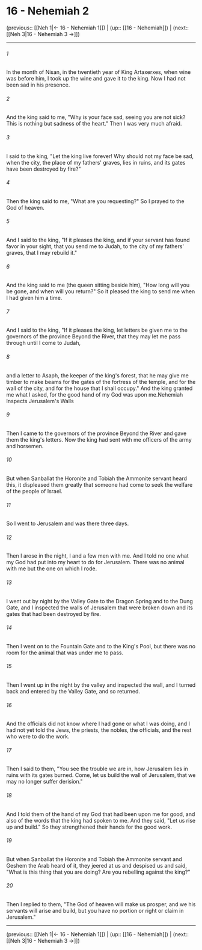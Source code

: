 # 16 - Nehemiah 2

(previous:: [[Neh 1|← 16 - Nehemiah 1]]) | (up:: [[16 - Nehemiah]]) | (next:: [[Neh 3|16 - Nehemiah 3 →]])

***


###### 1 
In the month of Nisan, in the twentieth year of King Artaxerxes, when wine was before him, I took up the wine and gave it to the king. Now I had not been sad in his presence. 

###### 2 
And the king said to me, "Why is your face sad, seeing you are not sick? This is nothing but sadness of the heart." Then I was very much afraid. 

###### 3 
I said to the king, "Let the king live forever! Why should not my face be sad, when the city, the place of my fathers' graves, lies in ruins, and its gates have been destroyed by fire?" 

###### 4 
Then the king said to me, "What are you requesting?" So I prayed to the God of heaven. 

###### 5 
And I said to the king, "If it pleases the king, and if your servant has found favor in your sight, that you send me to Judah, to the city of my fathers' graves, that I may rebuild it." 

###### 6 
And the king said to me (the queen sitting beside him), "How long will you be gone, and when will you return?" So it pleased the king to send me when I had given him a time. 

###### 7 
And I said to the king, "If it pleases the king, let letters be given me to the governors of the province Beyond the River, that they may let me pass through until I come to Judah, 

###### 8 
and a letter to Asaph, the keeper of the king's forest, that he may give me timber to make beams for the gates of the fortress of the temple, and for the wall of the city, and for the house that I shall occupy." And the king granted me what I asked, for the good hand of my God was upon me.Nehemiah Inspects Jerusalem's Walls 

###### 9 
Then I came to the governors of the province Beyond the River and gave them the king's letters. Now the king had sent with me officers of the army and horsemen. 

###### 10 
But when Sanballat the Horonite and Tobiah the Ammonite servant heard this, it displeased them greatly that someone had come to seek the welfare of the people of Israel. 

###### 11 
So I went to Jerusalem and was there three days. 

###### 12 
Then I arose in the night, I and a few men with me. And I told no one what my God had put into my heart to do for Jerusalem. There was no animal with me but the one on which I rode. 

###### 13 
I went out by night by the Valley Gate to the Dragon Spring and to the Dung Gate, and I inspected the walls of Jerusalem that were broken down and its gates that had been destroyed by fire. 

###### 14 
Then I went on to the Fountain Gate and to the King's Pool, but there was no room for the animal that was under me to pass. 

###### 15 
Then I went up in the night by the valley and inspected the wall, and I turned back and entered by the Valley Gate, and so returned. 

###### 16 
And the officials did not know where I had gone or what I was doing, and I had not yet told the Jews, the priests, the nobles, the officials, and the rest who were to do the work. 

###### 17 
Then I said to them, "You see the trouble we are in, how Jerusalem lies in ruins with its gates burned. Come, let us build the wall of Jerusalem, that we may no longer suffer derision." 

###### 18 
And I told them of the hand of my God that had been upon me for good, and also of the words that the king had spoken to me. And they said, "Let us rise up and build." So they strengthened their hands for the good work. 

###### 19 
But when Sanballat the Horonite and Tobiah the Ammonite servant and Geshem the Arab heard of it, they jeered at us and despised us and said, "What is this thing that you are doing? Are you rebelling against the king?" 

###### 20 
Then I replied to them, "The God of heaven will make us prosper, and we his servants will arise and build, but you have no portion or right or claim in Jerusalem."

***

(previous:: [[Neh 1|← 16 - Nehemiah 1]]) | (up:: [[16 - Nehemiah]]) | (next:: [[Neh 3|16 - Nehemiah 3 →]])
